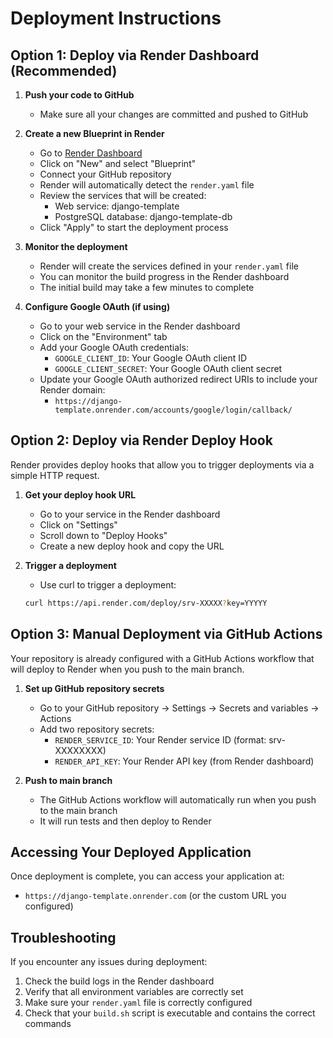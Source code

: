 # Deployment Instructions

## Option 1: Deploy via Render Dashboard (Recommended)

1. **Push your code to GitHub**
   - Make sure all your changes are committed and pushed to GitHub

2. **Create a new Blueprint in Render**
   - Go to [Render Dashboard](https://dashboard.render.com/)
   - Click on "New" and select "Blueprint"
   - Connect your GitHub repository
   - Render will automatically detect the `render.yaml` file
   - Review the services that will be created:
     - Web service: django-template
     - PostgreSQL database: django-template-db
   - Click "Apply" to start the deployment process

3. **Monitor the deployment**
   - Render will create the services defined in your `render.yaml` file
   - You can monitor the build progress in the Render dashboard
   - The initial build may take a few minutes to complete

4. **Configure Google OAuth (if using)**
   - Go to your web service in the Render dashboard
   - Click on the "Environment" tab
   - Add your Google OAuth credentials:
     - `GOOGLE_CLIENT_ID`: Your Google OAuth client ID
     - `GOOGLE_CLIENT_SECRET`: Your Google OAuth client secret
   - Update your Google OAuth authorized redirect URIs to include your Render domain:
     - `https://django-template.onrender.com/accounts/google/login/callback/`

## Option 2: Deploy via Render Deploy Hook

Render provides deploy hooks that allow you to trigger deployments via a simple HTTP request.

1. **Get your deploy hook URL**
   - Go to your service in the Render dashboard
   - Click on "Settings"
   - Scroll down to "Deploy Hooks"
   - Create a new deploy hook and copy the URL

2. **Trigger a deployment**
   - Use curl to trigger a deployment:
   ```bash
   curl https://api.render.com/deploy/srv-XXXXX?key=YYYYY
   ```

## Option 3: Manual Deployment via GitHub Actions

Your repository is already configured with a GitHub Actions workflow that will deploy to Render when you push to the main branch.

1. **Set up GitHub repository secrets**
   - Go to your GitHub repository → Settings → Secrets and variables → Actions
   - Add two repository secrets:
     - `RENDER_SERVICE_ID`: Your Render service ID (format: srv-XXXXXXXX)
     - `RENDER_API_KEY`: Your Render API key (from Render dashboard)

2. **Push to main branch**
   - The GitHub Actions workflow will automatically run when you push to the main branch
   - It will run tests and then deploy to Render

## Accessing Your Deployed Application

Once deployment is complete, you can access your application at:
- `https://django-template.onrender.com` (or the custom URL you configured)

## Troubleshooting

If you encounter any issues during deployment:

1. Check the build logs in the Render dashboard
2. Verify that all environment variables are correctly set
3. Make sure your `render.yaml` file is correctly configured
4. Check that your `build.sh` script is executable and contains the correct commands
